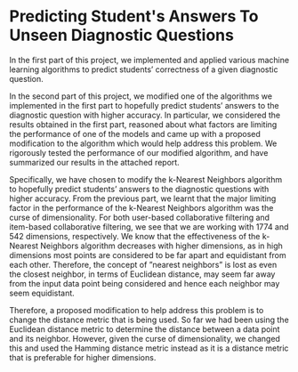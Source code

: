 # Predicting Student's Answers To Unseen Diagnostic Questions
In the first part of this project, we implemented and applied various machine learning algorithms to predict students’ correctness of a given diagnostic question. 

In the second part of this project, we modified one of the algorithms we implemented in the first part to hopefully predict students’ answers to the diagnostic question with higher accuracy. In particular, we considered the results obtained in the first part, reasoned about what factors are limiting the performance of one of the models and came up with a proposed modification to the algorithm which would help address this problem. We rigorously tested the performance of our modified algorithm, and have summarized our results in the attached report. 

Specifically, we have chosen to modify the k-Nearest Neighbors algorithm to hopefully predict students’ answers to the diagnostic questions with higher accuracy. From the previous part, we learnt that the major limiting factor in the performance of the k-Nearest Neighbors algorithm was the curse of dimensionality. For both user-based collaborative filtering and item-based collaborative filtering, we see that we are working with 1774 and 542 dimensions, respectively. We know that the effectiveness of the k-Nearest Neighbors algorithm decreases with higher dimensions, as in high dimensions most points are considered to be far apart and equidistant from each other. Therefore, the concept of ”nearest neighbors” is lost as even the closest neighbor, in terms of Euclidean distance, may seem far away from the input data point being considered and hence each neighbor may seem equidistant. 

Therefore, a proposed modification to help address this problem is to change the distance metric that is being used. So far we had been using the Euclidean distance metric to determine the distance between a data point and its neighbor. However, given the curse of dimensionality, we changed this and used the Hamming distance metric instead as it is a distance metric that is preferable for higher dimensions.

